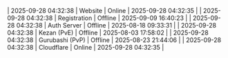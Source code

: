| 2025-09-28 04:32:38 | Website | Online | 2025-09-28 04:32:35 |
| 2025-09-28 04:32:38 | Registration | Offline | 2025-09-09 16:40:23 |
| 2025-09-28 04:32:38 | Auth Server | Offline | 2025-08-18 09:33:31 |
| 2025-09-28 04:32:38 | Kezan (PvE) | Offline | 2025-08-03 17:58:02 |
| 2025-09-28 04:32:38 | Gurubashi (PvP) | Offline | 2025-08-23 21:44:06 |
| 2025-09-28 04:32:38 | Cloudflare | Online | 2025-09-28 04:32:35 |
